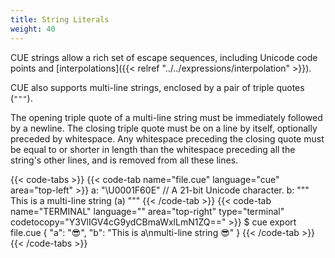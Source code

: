```yaml
---
title: String Literals
weight: 40
---
```


CUE strings allow a rich set of escape sequences,
including Unicode code points
and [interpolations]({{< relref "../../expressions/interpolation" >}}).

CUE also supports multi-line strings, enclosed by a pair of triple quotes (`"""`).

The opening triple quote of a multi-line string must be immediately followed by
a newline.
The closing triple quote must be on a line by itself, optionally preceded by
whitespace.
Any whitespace preceding the closing quote must be
equal to or shorter in length than
the whitespace preceding all the string's other lines,
and is removed from all these lines.

{{< code-tabs >}}
{{< code-tab name="file.cue" language="cue" area="top-left" >}}
a: "\U0001F60E" // A 21-bit Unicode character.
b: """
	This is a
	multi-line string \(a)
	"""
{{< /code-tab >}}
{{< code-tab name="TERMINAL" language="" area="top-right" type="terminal" codetocopy="Y3VlIGV4cG9ydCBmaWxlLmN1ZQ==" >}}
$ cue export file.cue
{
    "a": "😎",
    "b": "This is a\nmulti-line string 😎"
}
{{< /code-tab >}}
{{< /code-tabs >}}
